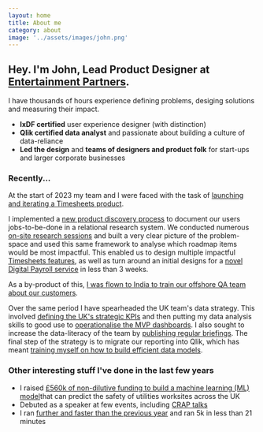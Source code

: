 ```yaml
---
layout: home
title: About me
category: about
image: '../assets/images/john.png'
--- 
```


## Hey. I'm John, Lead Product Designer at [Entertainment Partners][0].

I have thousands of hours experience defining problems, desiging solutions and measuring their impact. 
* **IxDF certified** user experience designer (with distinction)
* **Qlik certified data analyst** and passionate about building a culture of data-reliance
* **Led the design** and **teams of designers and product folk** for start-ups and larger corporate businesses

### Recently...
At the start of 2023 my team and I were faced with the task of [launching and iterating a Timesheets product][1].

I implemented a [new product discovery process][2] to document our users jobs-to-be-done in a relational research system. We conducted numerous [on-site research sessions][3] and built a very clear picture of the problem-space and used this same framework to analyse which roadmap items would be most impactful. This enabled us to design multiple impactful [Timesheets features][1], as well as turn around an initial designs for a [novel Digital Payroll service][5] in less than 3 weeks. 

As a by-product of this, [I was flown to India to train our offshore QA team about our customers][5].

Over the same period I have spearheaded the UK team's data strategy. This involved [defining the UK's strategic KPIs][6] and then putting my data analysis skills to good use to [operationalise the MVP dashboards][7]. I also sought to increase the data-literacy of the team by [publishing regular briefings][8]. The final step of the strategy is to migrate our reporting into Qlik, which has meant [training myself on how to build efficient data models][9].  

### Other interesting stuff I've done in the last few years
* I raised [£560k of non-dilutive funding to build a machine learning (ML) model][10]that can predict the safety of utilities worksites across the UK
* Debuted as a speaker at few events, including [CRAP talks][11]
* I ran [further and faster than the previous year][12] and ran 5k in less than 21 minutes


[0]: http://www.ep.com
[1]: /work/ep-timesheets
[2]: /
[3]: /
[4]: /
[5]: /
[6]: /
[7]: /
[8]: /
[9]: /
[10]: /
[11]: /
[12]: /